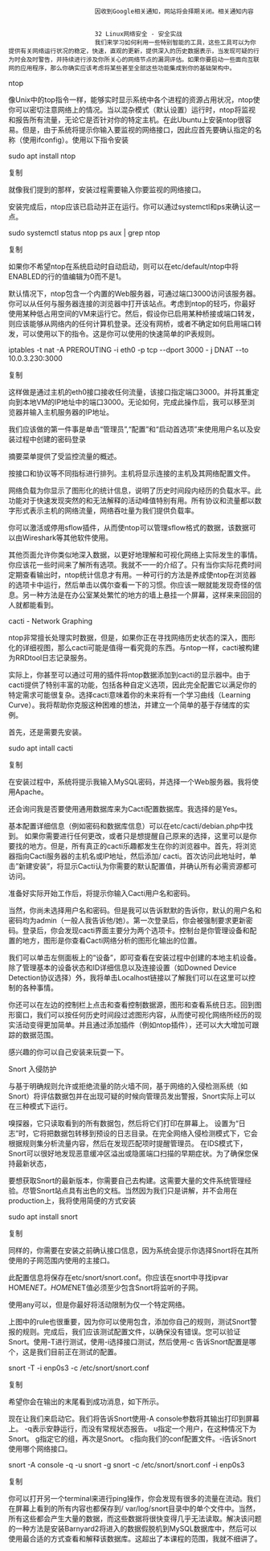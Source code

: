 
                            
                            因收到Google相关通知，网站将会择期关闭。相关通知内容
                            
                            
                            32 Linux网络安全 - 安全实战
                            我们来学习如何利用一些特别智能的工具，这些工具可以为你提供有关网络运行状况的稳定，快速，直观的更新，提供深入的历史数据表示，当发现可疑的行为时会及时警告，并持续进行涉及你所关心的网络节点的漏洞评估。如果你要启动一些面向互联网的应用程序，那么你确实应该考虑将某些甚至全部这些功能集成到你的基础架构中。

ntop

像Unix中的top指令一样，能够实时显示系统中各个进程的资源占用状况，ntop使你可以密切注意网络上的情况。当以混杂模式（默认设置）运行时，ntop将监视和报告所有流量，无论它是否针对你的特定主机。在此Ubuntu上安装ntop很容易。但是，由于系统将提示你输入要监视的网络接口，因此应首先要确认指定的名称（使用ifconfig）。使用以下指令安装

sudo apt install ntop

复制


就像我们提到的那样，安装过程需要输入你要监视的网络接口。



安装完成后，ntop应该已启动并正在运行。你可以通过systemctl和ps来确认这一点。

sudo systemctl status ntop
ps aux | grep ntop

复制


如果你不希望ntop在系统启动时自动启动，则可以在etc/default/ntop中将ENABLED的行的值编辑为0而不是1。



默认情况下，ntop包含一个内置的Web服务器，可通过端口3000访问该服务器。你可以从任何与服务器连接的浏览器中打开该站点。考虑到ntop的轻巧，你最好使用某种低占用空间的VM来运行它。然后，假设你已启用某种桥接或端口转发，则应该能够从网络内的任何计算机登录。还没有网桥，或者不确定如何启用端口转发，可以使用以下的指令。这是你可以使用的快速简单的IP表规则。

iptables -t nat -A PREROUTING -i eth0 -p tcp --dport 3000 - j DNAT --to 10.0.3.230:3000

复制


这样做是通过主机的eth0接口接收任何流量，该接口指定端口3000。并将其重定向到本地VM的IP地址中的端口3000。无论如何，完成此操作后，我可以移至浏览器并输入主机服务器的IP地址。



我们应该做的第一件事是单击“管理员”,“配置”和“启动首选项”来使用用户名以及安装过程中创建的密码登录



摘要菜单提供了受监控流量的概述。



按接口和协议等不同指标进行排列。主机将显示连接的主机及其网络配置文件。



网络负载为你显示了图形化的统计信息，说明了历史时间段内经历的负载水平。此功能对于快速发现突然的和无法解释的活动峰值特别有用。所有协议和流量都以数字形式表示主机的网络流量，网络吞吐量为我们提供负载率。



你可以激活或停用sflow插件，从而使ntop可以管理sflow格式的数据，该数据可以由Wireshark等其他软件使用。



其他页面允许你类似地深入数据，以更好地理解和可视化网络上实际发生的事情。你应该花一些时间来了解所有选项。我就不一一的介绍了。只有当你实际花费时间定期查看输出时，ntop统计信息才有用。一种可行的方法是养成使ntop在浏览器的选项卡中运行，然后单击以偶尔查看一下的习惯。你应该一眼就能发现奇怪的信息。另一种方法是在办公室某处繁忙的地方的墙上悬挂一个屏幕，这样来来回回的人就都能看到。

cacti - Network Graphing

ntop非常擅长处理实时数据，但是，如果你正在寻找网络历史状态的深入，图形化的详细视图，那么cacti可能是值得一看究竟的东西。与ntop一样，cacti被构建为RRDtool日志记录服务。



实际上，你甚至可以通过可用的插件将ntop数据添加到cacti的显示器中。由于cacti提供了特别丰富的功能，包括各种自定义选项，因此完全配置它以满足你的特定需求可能很复杂。选择cacti意味着你的未来将有一个学习曲线（Learning Curve）。我将帮助你克服这种困难的想法，并建立一个简单的基于存储库的实例。

首先，还是需要先安装。

sudo apt intall cacti

复制


在安装过程中，系统将提示我输入MySQL密码，并选择一个Web服务器。我将使用Apache。



还会询问我是否要使用通用数据库来为Cacti配置数据库。我选择的是Yes。



基本配置详细信息（例如密码和数据库信息）可以在etc/cacti/debian.php中找到。 如果你需要进行任何更改，或者只是想提醒自己原来的选择，这里可以是你要找的地方。但是，所有真正的cacti乐趣都发生在你的浏览器中。首先，将浏览器指向Cacti服务器的主机名或IP地址，然后添加/ cacti。首次访问此地址时，单击”新建安装”，将显示Cacti认为你需要的默认配置值，并确认所有必需资源都可访问。



准备好实际开始工作后，将提示你输入Cacti用户名和密码。



当然，你尚未选择用户名和密码。但是我可以告诉默默的告诉你，默认的用户名和密码均为admin（一般人我告诉他/她）。第一次登录后，你会被强制要求更新密码。登录后，你会发现cacti界面主要分为两个选项卡。控制台是你管理设备和配置的地方，图形是你查看Cacti网络分析的图形化输出的位置。



我们可以单击左侧面板上的“设备”，即可查看在安装过程中创建的本地主机设备。除了管理基本的设备状态和ID详细信息以及连接设置（如Downed Device Detection协议选择）外，我将单击Localhost链接以了解我们可以在这里可以控制的各种事情。



你还可以在左边的控制栏上点击和查看控制数据源，图形和查看系统日志。回到图形窗口，我们可以按任何历史时间段过滤图形内容，从而使可视化网络所经历的现实活动变得更加简单。并且通过添加插件（例如ntop插件），还可以大大增加可跟踪的数据范围。

感兴趣的你可以自己安装来玩耍一下。

Snort 入侵防护

与基于明确规则允许或拒绝流量的防火墙不同，基于网络的入侵检测系统（如Snort）将评估数据包并在出现可疑的时候向管理员发出警报，Snort实际上可以在三种模式下运行。


嗅探器，它只读取看到的所有数据包，然后将它们打印在屏幕上。
设置为“日志”时，它将把数据包转移到预设的日志目录。在完全网络入侵检测模式下，它会根据规则集分析流量内容，然后在发现匹配项时提醒管理员。
在IDS模式下，Snort可以很好地发现恶意缓冲区溢出或隐匿端口扫描的早期症状。为了确保您保持最新状态，


要想获取Snort的最新版本，你需要自己去构建。这需要大量的文件系统管理经验。尽管Snort站点具有出色的文档。当然因为我们只是讲解，并不会用在production上，我将使用简便的方式安装

sudo apt install snort

复制


同样的，你需要在安装之前确认接口信息，因为系统会提示你选择Snort将在其所使用的子网范围内使用的主接口。



此配置信息将保存在etc/snort/snort.conf。你应该在snort中寻找ipvar HOME*NET。HOME*NET值必须至少包含Snort将监听的子网。



使用any可以，但是你最好将活动限制为仅一个特定网络。



上图中的rule也很重要，因为你可以使用包含，添加你自己的规则，测试Snort警报的规则。完成后，我们应该测试配置文件，以确保没有错误。您可以验证Snort。使用-T进行测试，使用-i选择接口测试，然后使用-c 告诉Snort配置是哪个，这是我们目前正在测试的配置。

snort -T -i enp0s3 -c /etc/snort/snort.conf

复制


希望你会在输出的末尾看到成功消息，如下所示。



现在让我们来启动它。我们将告诉Snort使用-A console参数将其输出打印到屏幕上。 -q表示安静运行，而没有常规状态报告。 u指定一个用户，在这种情况下为Snort。 g指定它的组，再次是Snort。 c指向我们的conf配置文件。-i告诉Snort使用哪个网络接口。

snort -A console -q -u snort -g snort -c /etc/snort/snort.conf -i enp0s3

复制


你可以打开另一个terminal来进行ping操作，你会发现有很多的流量在流动。我们在屏幕上看到的所有内容也都保存到/ var/log/snort目录中的单个文件中。当然，所有这些都会产生大量的数据，而这些数据将很快变得几乎无法读取。解决该问题的一种方法是安装Barnyard2将进入的数据假脱机到MySQL数据库中，然后可以使用最合适的方式查看和解释该数据库。这超出了本课程的范围，我就不细讲了。

                        
                        
                            